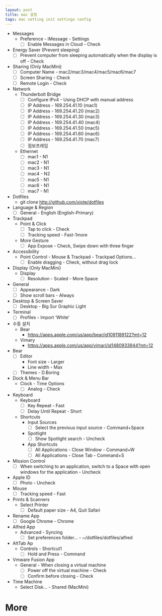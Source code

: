 ```yaml
---
layout: post
title: mac 설정
tags: mac setting init settings config
---
```

- Messages
    - Preference - iMessage - Settings
        - [ ] Enable Messages in Cloud - Check
- Energy Saver (Prevent sleeping)
    - [ ] Prevent computer from sleeping automatically when the display is off - Check
- Sharing (Only MacMini)
    - [ ]  Computer Name - mac2/mac3/mac4/mac5/mac6/mac7
    - [ ]  Screen Sharing - Check
    - [ ]  Remote Login - Check
- Network
    - Thunderbolt Bridge
        - [ ] Configure IPv4 - Using DHCP with manual address
        - [ ] IP Address - 169.254.41.10 (mac1)
        - [ ] IP Address - 169.254.41.20 (mac2)
        - [ ] IP Address - 169.254.41.30 (mac3)
        - [ ] IP Address - 169.254.41.40 (mac4)
        - [ ] IP Address - 169.254.41.50 (mac5)
        - [ ] IP Address - 169.254.41.60 (mac6)
        - [ ] IP Address - 169.254.41.70 (mac7)
        - [ ] 점보프레임 
     - Ethernet
        - [ ] mac1 - N1
        - [ ] mac2 - N1
        - [ ] mac3 - N1
        - [ ] mac4 - N2
        - [ ] mac5 - N1
        - [ ] mac6 - N1
        - [ ] mac7 - N1
- Dotfiles
    - git clone http://github.com/xiote/dotfiles
- Language & Region
    - [ ]  General - English (English-Primary)
- Trackpad
    - Point & Click
        - [ ]  Tap to click - Check  
        - [ ]  Tracking speed - Fast-1more
    - More Gesture
        - [ ]  App Expose - Check, Swipe down with three finger
- Accessibility
    - Point Control - Mouse & Trackpad - Trackpad Options...
        - [ ]  Enable dragging - Check, without drag lock
- Display (Only MacMini)
    - Display
        - [ ]  Resolution - Scaled - More Space
- General
    - [ ]  Appearance - Dark
    - [ ]  Show scroll bars - Always
- Desktop & Screen Saver
    - [ ]  Desktop - Big Sur Graphic Light
- Terminal
    - [ ]  Profiles - Import ‘White’
- 수동 설치
    - Bear
        - https://apps.apple.com/us/app/bear/id1091189122?mt=12
    - Vimary
        - https://apps.apple.com/us/app/vimari/id1480933944?mt=12
- Bear
    - [ ]  Editor 
        - Font size - Larger
        - Line width - Max
    - [ ]  Themes - D.Boring
- Dock & Menu Bar
    - Clock - Time Options
        - [ ]  Analog - Check
- Keyboard
    - Keyboard
        - [ ]  Key Repeat - Fast
        - [ ]  Delay Until Repeat - Short
    - Shortcuts
        - Input Sources
            - [ ]  Select the previous input source - Command+Space
        - Spotlight
            - [ ]  Show Spotlight search - Uncheck
        - App Shortcuts
            - [ ]  All Applications - Close Window - Command+W
            - [ ]  All Applications - Close Tab - Command+S
- Mission Control
    - [ ]  When switching to an application, switch to a Space with open windows for the application - Uncheck
- Apple ID
    - [ ]  Photo - Uncheck
- Mouse
    - [ ]  Tracking speed - Fast
- Prints & Scanners
    - Select Printer
        - [ ]  Default paper size - A4, Quit Safari
- Rename App
    - [ ]  Google Chrome - Chrome
- Alfred App
    - Advanced - Syncing
        - [ ]  Set preferences folder... - ~/dotfiles/dotfiles/alfred
- AltTab Ap
    - Controls - Shortcut1
        - [ ]  Hold and Press - Command
- Vmware Fusion App
    - General - When closing a virtual machine 
        - [ ]  Power off the virtual machine - Check
        - [ ]  Confirm before closing - Check        
- Time Machine
    - Select Disk... - Shared (MacMini)
    
# More
